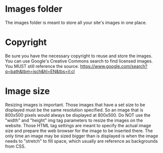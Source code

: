 # Images folder
The images folder is meant to store all your site's images in one place.

# Copyright
Be sure you have the necessary copyright to reuse and store the images. You can use Google's Creative Commons search to find licensed images. You MUST still reference the source. https://www.google.com/search?q=bath&tbm=isch&hl=EN&tbs=il:cl

# Image size
Resizing images is important. Those images that have a set size to be displayed must be the same resolution specified. So an image that is 800x500 pixels would always be displayed at 800x500. Do NOT use the "width" and "height" img tag parameters to resize the images on the website. Those HTML tag settings are meant to specify the actual image size and prepare the web browser for the image to be inserted there. The only time an image may be sized bigger than is displayed is when the image needs to "stretch" to fill space, which usually are reference as backgrounds from CSS.
